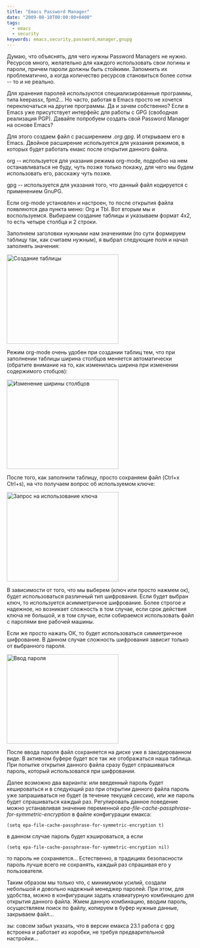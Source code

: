 ```yaml
---
title: "Emacs Password Manager"
date: "2009-08-10T00:00:00+0400"
tags:
  - emacs
  - security
keywords: emacs,security,password,manager,gnupg
---
```

Думаю, что объяснять, для чего нужны Password Managers не нужно. Ресурсов много, желательно для каждого использовать свои логины и пароли, причем пароли должны быть стойкими. Запомнить их проблематично, а когда количество ресурсов становиться более сотни -- то и не реально.

Для хранения паролей используются специализированные программы, типа keepassx, fpm2... Но часто, работая в Emacs просто не хочется переключаться на другие программы. Да и зачем собственно? Если в Emacs уже присутствует интерфейс для работы с GPG (свободная реализация PGP). Давайте попробуем создать свой Password Manager на основе Emacs?

Для этого создаем файл с расширением <em>.org.gpg</em>. И открываем его в Emacs. Двойное расширение используется для указания режимов, в которых будет работать емакс после открытия данного файла.

org -- используется для указания режима org-mode, подробно на нем останавливаться не буду, чуть позже только покажу, для чего мы будем использовать его, расскажу чуть позже.

gpg -- используется для указания того, что данный файл кодируется с применением GnuPG.

Если org-mode установлен и настроен, то после открытия файла появляются два пункта меню: Org и Tbl. Вот вторым мы и воспользуемся. Выбираем создание таблицы и указываем формат 4x2, то есть четыре столбца и 2 строки.

Заполняем заголовки нужными нам значениями (по сути формируем таблицу так, как считаем нужным), я выбрал следующие поля и начал заполнять значения:

<a href="https://static.juev.org/2009/08/emacs-pass-1.png"><img class="aligncenter size-medium wp-image-529" title="emacs-pass-1" src="https://static.juev.org/2009/08/emacs-pass-1-300x240.png" alt="Создание таблицы" width="300" height="240" /></a>

Режим org-mode очень удобен при создании таблиц тем, что при заполнении таблицы ширина столбцов меняется автоматически (обратите внимание на то, как изменилась ширина при изменении содержимого стобцов):

<a href="https://static.juev.org/2009/08/emacs-pass-2.png"><img class="aligncenter size-medium wp-image-530" title="emacs-pass-2" src="https://static.juev.org/2009/08/emacs-pass-2-300x240.png" alt="Изменение ширины столбцов" width="300" height="240" /></a>

После того, как заполнили таблицу, просто сохраняем файл (Ctrl+x Ctrl+s), на что получаем вопрос об используемом ключе:

<a href="https://static.juev.org/2009/08/emacs-pass-3.png"><img class="aligncenter size-medium wp-image-531" title="emacs-pass-3" src="https://static.juev.org/2009/08/emacs-pass-3-300x240.png" alt="Запрос на использование ключа" width="300" height="240" /></a>

В зависимости от того, что мы выберем (ключ или просто нажмем ок), будет использоваться различный тип шифрования. Если будет выбран ключ, то используется асимметричное шифрование. Более строгое и надежное, но возникает сложность в том случае, если срок действия ключа не большой, и в том случае, если собираемся использовать файл с паролями вне рабочей машины.

Если же просто нажать ОК, то будет использоваться симметричное шифрование. В данном случае сложность шифрования зависит только от выбранного пароля.

<a href="https://static.juev.org/2009/08/emacs-pass-4.png"><img class="aligncenter size-medium wp-image-532" title="emacs-pass-4" src="https://static.juev.org/2009/08/emacs-pass-4-300x240.png" alt="Ввод пароля" width="300" height="240" /></a>

После ввода пароля файл сохраняется на диске уже в закодированном виде. В активном буфере будет все так же отображаться наша таблица. При попытке открытия данного файла сразу будет спрашиваться пароль, который использовался при шифровании.

Далее возможно два варианта: или введенный пароль будет кешироваться и в следующий раз при открытии данного файла пароль уже запрашиваться не будет (в течение текущей сессии), или же пароль будет спрашиваться каждый раз. Регулировать данное поведение можно устанавливая значение переменной <em>epa-file-cache-passphrase-for-symmetric-encryption</em> в файле конфигурации емакса:

    (setq epa-file-cache-passphrase-for-symmetric-encryption t)

в данном случае пароль будет кэшироваться, а если

    (setq epa-file-cache-passphrase-for-symmetric-encryption nil)

то пароль не сохраняется... Естественно, в традициях безопасности пароль лучше всего не сохранять, каждый раз спрашивая его у пользователя.

Таким образом мы только что, с минимумом усилий, создали небольшой и довольно надежный менеджер паролей. При этом, для удобства, можно в конфигурации задать клавиатурную комбинацию для открытия данного файла. Жмем данную комбинацию, вводим пароль, осуществляем поиск по файлу, копируем в буфер нужные данные, закрываем файл...

зы: совсем забыл указать, что в версии емакса 23.1 работа с gpg встроена и работает из коробки, не требуя предварительной настройки...
